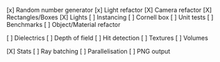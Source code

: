[x] Random number generator
[x] Light refactor
[X] Camera refactor
[X] Rectangles/Boxes
[X] Lights
[ ] Instancing
[ ] Cornell box
[ ] Unit tests
[ ] Benchmarks
[ ] Object/Material refactor

[ ] Dielectrics
[ ] Depth of field
[ ] Hit detection
[ ] Textures
[ ] Volumes

[X] Stats
[ ] Ray batching
[ ] Parallelisation
[ ] PNG output
